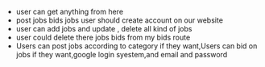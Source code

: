 * user can get anything from here
* post jobs bids jobs  user should create account on our website
* user can add jobs and update , delete all kind of jobs
* user could delete there jobs bids from my bids route
* Users can post jobs according to category if they want,Users can bid on jobs if they want,google login syestem,and email and password